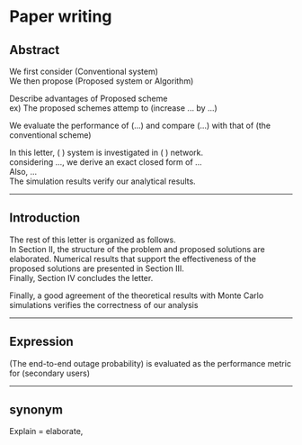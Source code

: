 # Paper writing

## Abstract

We first consider (Conventional system)  
We then propose (Proposed system or Algorithm)  

Describe advantages of Proposed scheme  
ex) The proposed schemes attemp to (increase ... by ...)  

We evaluate the performance of (...) and compare (...) with that of (the conventional scheme)  

In this letter, ( ) system is investigated in ( ) network.  
considering ..., we derive an exact closed form of ...  
Also, ...  
The simulation results verify our analytical results.


---  

## Introduction

The rest of this letter is organized as follows.  
In Section II,
the structure of the problem and proposed solutions are elaborated. Numerical results that support the effectiveness of
the proposed solutions are presented in Section III.  
Finally, Section IV concludes the letter.


Finally, a good agreement of the theoretical results with Monte Carlo simulations verifies the correctness of our analysis

---

## Expression

(The end-to-end outage probability) is evaluated as the performance metric for (secondary users)


---  

## synonym

Explain = elaborate, 
